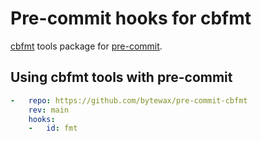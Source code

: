 # Pre-commit hooks for cbfmt

[cbfmt](https://github.com/lukas-reineke/cbfmt) tools package for [pre-commit](https://pre-commit.com).

## Using cbfmt tools with pre-commit

```yaml
-   repo: https://github.com/bytewax/pre-commit-cbfmt
    rev: main
    hooks:
    -   id: fmt
```
